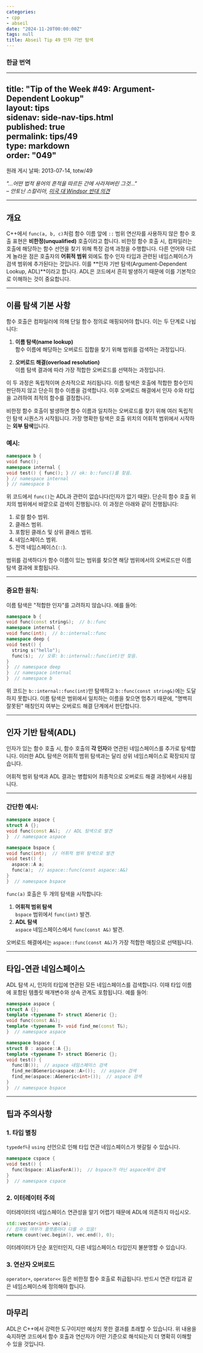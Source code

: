 ```yaml
---
categories:
- cpp
- abseil
date: "2024-11-20T00:00:00Z"
tags: null
title: Abseil Tip 49 인자 기반 탐색
---
```

### 한글 번역

---  
title: "Tip of the Week #49: Argument-Dependent Lookup"  
layout: tips  
sidenav: side-nav-tips.html  
published: true  
permalink: tips/49  
type: markdown  
order: "049"  
---

원래 게시 날짜: 2013-07-14, totw/49

*"...어떤 법적 용어의 흔적을 따르든 간에 사라져버린 그것..."  
– 안토닌 스칼리아, [미국 대 Windsor 반대 의견](http://www.supremecourt.gov/opinions/12pdf/12-307_6j37.pdf)*

---

## 개요

C++에서 `func(a, b, c)`처럼 함수 이름 앞에 `::` 범위 연산자를 사용하지 않은 함수 호출 표현은 **비한정(unqualified)** 호출이라고 합니다. 비한정 함수 호출 시, 컴파일러는 호출에 해당하는 함수 선언을 찾기 위해 특정 검색 과정을 수행합니다. 다른 언어와 다르게 놀라운 점은 호출자의 **어휘적 범위** 외에도 함수 인자 타입과 관련된 네임스페이스가 검색 범위에 추가된다는 것입니다. 이를 **인자 기반 탐색(Argument-Dependent Lookup, ADL)**이라고 합니다. ADL은 코드에서 흔히 발생하기 때문에 이를 기본적으로 이해하는 것이 중요합니다.

---

## 이름 탐색 기본 사항

함수 호출은 컴파일러에 의해 단일 함수 정의로 매핑되어야 합니다. 이는 두 단계로 나뉩니다:

1. **이름 탐색(name lookup)**  
   함수 이름에 해당하는 오버로드 집합을 찾기 위해 범위를 검색하는 과정입니다.

2. **오버로드 해결(overload resolution)**  
   이름 탐색 결과에 따라 가장 적합한 오버로드를 선택하는 과정입니다.  

이 두 과정은 독립적이며 순차적으로 처리됩니다. 이름 탐색은 호출에 적합한 함수인지 판단하지 않고 단순히 함수 이름을 검색합니다. 이후 오버로드 해결에서 인자 수와 타입을 고려하여 최적의 함수를 결정합니다.  

비한정 함수 호출이 발생하면 함수 이름과 일치하는 오버로드를 찾기 위해 여러 독립적인 탐색 시퀀스가 시작됩니다. 가장 명확한 탐색은 호출 위치의 어휘적 범위에서 시작하는 **외부 탐색**입니다.

### 예시:

```cpp
namespace b {
void func();
namespace internal {
void test() { func(); } // ok: b::func()를 찾음.
} // namespace internal
} // namespace b
```

위 코드에서 `func()`는 ADL과 관련이 없습니다(인자가 없기 때문). 단순히 함수 호출 위치의 범위에서 바깥으로 검색이 진행됩니다. 이 과정은 아래와 같이 진행됩니다:

1. 로컬 함수 범위.
2. 클래스 범위.
3. 포함된 클래스 및 상위 클래스 범위.
4. 네임스페이스 범위.
5. 전역 네임스페이스(`::`).

범위를 검색하다가 함수 이름이 있는 범위를 찾으면 해당 범위에서의 오버로드만 이름 탐색 결과에 포함됩니다.

---

### 중요한 원칙:

이름 탐색은 "적합한 인자"를 고려하지 않습니다. 예를 들어:

```cpp
namespace b {
void func(const string&);  // b::func
namespace internal {
void func(int);  // b::internal::func
namespace deep {
void test() {
  string s("hello");
  func(s);  // 오류: b::internal::func(int)만 찾음.
}
}  // namespace deep
}  // namespace internal
}  // namespace b
```

위 코드는 `b::internal::func(int)`만 탐색하고 `b::func(const string&)`에는 도달하지 못합니다. 이름 탐색은 범위에서 일치하는 이름을 찾으면 멈추기 때문에, "명백히 잘못된" 매칭인지 여부는 오버로드 해결 단계에서 판단합니다.

---

## 인자 기반 탐색(ADL)

인자가 있는 함수 호출 시, 함수 호출의 **각 인자**와 연관된 네임스페이스를 추가로 탐색합니다. 이러한 ADL 탐색은 어휘적 범위 탐색과는 달리 상위 네임스페이스로 확장되지 않습니다.  

어휘적 범위 탐색과 ADL 결과는 병합되어 최종적으로 오버로드 해결 과정에서 사용됩니다.

---

### 간단한 예시:

```cpp
namespace aspace {
struct A {};
void func(const A&);  // ADL 탐색으로 발견
}  // namespace aspace

namespace bspace {
void func(int);  // 어휘적 범위 탐색으로 발견
void test() {
  aspace::A a;
  func(a);  // aspace::func(const aspace::A&)
}
}  // namespace bspace
```

`func(a)` 호출은 두 개의 탐색을 시작합니다:  

1. **어휘적 범위 탐색**  
   `bspace` 범위에서 `func(int)` 발견.  
2. **ADL 탐색**  
   `aspace` 네임스페이스에서 `func(const A&)` 발견.

오버로드 해결에서는 `aspace::func(const A&)`가 가장 적합한 매칭으로 선택됩니다.

---

## 타입-연관 네임스페이스

ADL 탐색 시, 인자의 타입에 연관된 모든 네임스페이스를 검색합니다. 이때 타입 이름에 포함된 템플릿 매개변수와 상속 관계도 포함됩니다. 예를 들어:

```cpp
namespace aspace {
struct A {};
template <typename T> struct AGeneric {};
void func(const A&);
template <typename T> void find_me(const T&);
}  // namespace aspace

namespace bspace {
struct B : aspace::A {};
template <typename T> struct BGeneric {};
void test() {
  func(B());  // aspace 네임스페이스 검색
  find_me(BGeneric<aspace::A>());  // aspace 검색
  find_me(aspace::AGeneric<int>());  // aspace 검색
}
}  // namespace bspace
```

---

## 팁과 주의사항

### 1. **타입 별칭**  
`typedef`나 `using` 선언으로 인해 타입 연관 네임스페이스가 헷갈릴 수 있습니다.

```cpp
namespace cspace {
void test() {
  func(bspace::AliasForA());  // bspace가 아닌 aspace에서 검색
}
}  // namespace cspace
```

### 2. **이터레이터 주의**  
이터레이터의 네임스페이스 연관성을 알기 어렵기 때문에 ADL에 의존하지 마십시오.

```cpp
std::vector<int> vec(a);
// 컴파일 여부가 플랫폼마다 다를 수 있음!
return count(vec.begin(), vec.end(), 0);
```

이터레이터가 단순 포인터인지, 다른 네임스페이스 타입인지 불분명할 수 있습니다.

### 3. **연산자 오버로드**  
`operator+`, `operator<<` 등은 비한정 함수 호출로 취급됩니다. 반드시 연관 타입과 같은 네임스페이스에 정의해야 합니다.

---

## 마무리

ADL은 C++에서 강력한 도구이지만 예상치 못한 결과를 초래할 수 있습니다. 위 내용을 숙지하면 코드에서 함수 호출과 연산자가 어떤 기준으로 해석되는지 더 명확히 이해할 수 있을 것입니다. 